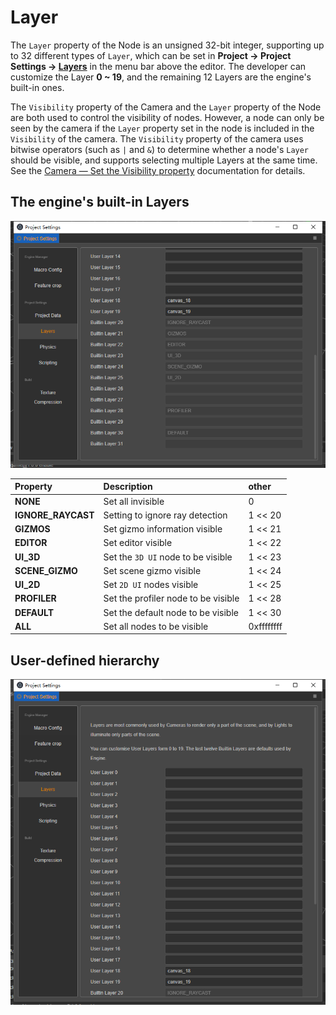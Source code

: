 # Layer

The `Layer` property of the Node is an unsigned 32-bit integer, supporting up to 32 different types of `Layer`, which can be set in **Project -> Project Settings -> [Layers](../../editor/project/index.md#layers)** in the menu bar above the editor. The developer can customize the Layer **0 ~ 19**, and the remaining 12 Layers are the engine's built-in ones.

The `Visibility` property of the Camera and the `Layer` property of the Node are both used to control the visibility of nodes. However, a node can only be seen by the camera if the `Layer` property set in the node is included in the `Visibility` of the camera. The `Visibility` property of the camera uses bitwise operators (such as `|` and `&`) to determine whether a node's `Layer` should be visible, and supports selecting multiple Layers at the same time. See the [Camera — Set the Visibility property](../../editor/components/camera-component.md) documentation for details.

## The engine's built-in Layers

![layer gizmo](scene/layer-gizmo.png)

| Property              | Description                             | other           |
| :---                  | :---                                    | :---            |
| **NONE**              | Set all invisible                       | 0               |
| **IGNORE_RAYCAST**    | Setting to ignore ray detection         | 1 << 20         |
| **GIZMOS**            | Set gizmo information visible           | 1 << 21         |
| **EDITOR**            | Set editor visible                      | 1 << 22         |
| **UI_3D**             | Set the `3D UI` node to be visible      | 1 << 23         |
| **SCENE_GIZMO**       | Set scene gizmo visible                 | 1 << 24         |
| **UI_2D**             | Set `2D UI` nodes visible               | 1 << 25         |
| **PROFILER**          | Set the profiler node to be visible     | 1 << 28         |
| **DEFAULT**           | Set the default node to be visible      | 1 << 30         |
| **ALL**               | Set all nodes to be visible             | 0xffffffff      |

## User-defined hierarchy

![layer gizmo](scene/layer-edit.png)
